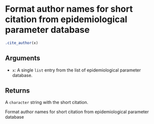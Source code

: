 # Format author names for short citation from epidemiological parameter database

```r
.cite_author(x)
```

## Arguments

- `x`: A single `list` entry from the list of epidemiological parameter database.

## Returns

A `character` string with the short citation.

Format author names for short citation from epidemiological parameter database
